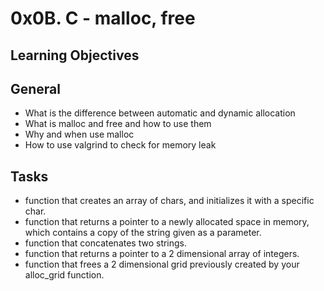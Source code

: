 # 0x0B. C - malloc, free


## Learning Objectives


## General

- What is the difference between automatic and dynamic allocation
- What is malloc and free and how to use them
- Why and when use malloc
- How to use valgrind to check for memory leak

## Tasks

- function that creates an array of chars, and initializes it with a specific char.
- function that returns a pointer to a newly allocated space in memory, which contains a copy of the string given as a parameter.
- function that concatenates two strings.
- function that returns a pointer to a 2 dimensional array of integers.
- function that frees a 2 dimensional grid previously created by your alloc_grid function.
